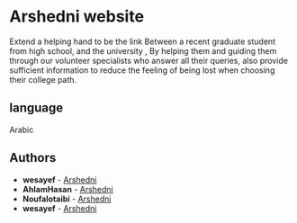# Arshedni website 
 Extend a helping hand to be the link Between a recent graduate student from high school, and the university ,
 By helping them and guiding them through our volunteer specialists who answer all their queries, also provide sufficient information to reduce the feeling of being lost when
 choosing their college path.
 

## language

 Arabic
 
## Authors

* **wesayef** - [Arshedni](https://github.com/wesayef)
* **AhlamHasan**  - [Arshedni](https://github.com/AhlamHasan)
* **Noufalotaibi** -  [Arshedni](https://github.com/Noufalotaibi3)
* **wesayef** - [Arshedni](https://github.com/GhaidaKS)


